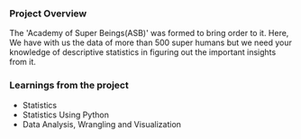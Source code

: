 ### Project Overview

 The 'Academy of Super Beings(ASB)' was formed to bring order to it. Here, We have with us the data of more than 500 super humans but we need your knowledge of descriptive statistics in figuring out the important insights from it.


### Learnings from the project

 - Statistics
- Statistics Using Python
- Data Analysis, Wrangling and Visualization


